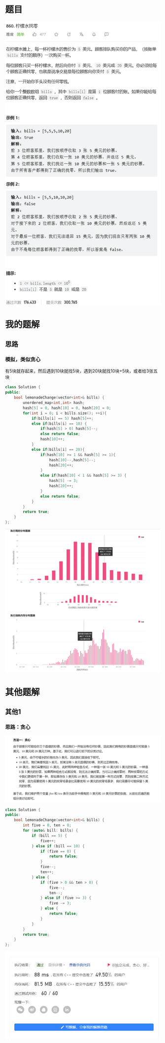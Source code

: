 # 题目

![image-20230722014852743](image/image-20230722014852743.png)



# 我的题解

## 思路

### 模拟，类似贪心

有5块就存起来，然后遇到10块就找5块，遇到20块就找10块+5块，或者给3张五块

```C++
class Solution {
public:
    bool lemonadeChange(vector<int>& bills) {
        unordered_map<int,int> hash;
        hash[5] = 0, hash[10] = 0, hash[20] = 0;
        for(int i = 0; i < bills.size(); ++i){
            if(bills[i] == 5) hash[5]++;
            else if(bills[i] == 10) {
                if(hash[5] > 0) hash[5]--;
                else return false;
                hash[10]++;
            }
            else if(bills[i] == 20){
                if(hash[10] >= 1 && hash[5] >= 1){
                    hash[10]--,hash[5]--;
                    hash[20]++;
                }
                else if(hash[10] < 1 && hash[5] >= 3) {
                    hash[5] -= 3; 
                    hash[20]++;
                }
                else return false;
            }
        }
        return true;
    }
};
```

![image-20230722020836730](image/image-20230722020836730.png)

# 其他题解

## 其他1

### 思路：贪心

![image-20230722020650832](image/image-20230722020650832.png)

```C++
class Solution {
public:
    bool lemonadeChange(vector<int>& bills) {
        int five = 0, ten = 0;
        for (auto& bill: bills) {
            if (bill == 5) {
                five++;
            } else if (bill == 10) {
                if (five == 0) {
                    return false;
                }
                five--;
                ten++;
            } else {
                if (five > 0 && ten > 0) {
                    five--;
                    ten--;
                } else if (five >= 3) {
                    five -= 3;
                } else {
                    return false;
                }
            }
        }
        return true;
    } 
};
```

![image-20230722020847168](image/image-20230722020847168.png)